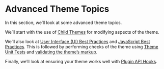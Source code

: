 # Advanced Theme Topics

In this section, we’ll look at some advanced theme topics.

We’ll start with the use of [Child Themes](https://developer.wordpress.org/themes/advanced-topics/child-themes/ "Child Themes") for modifying aspects of the theme.

We’ll also look at [User Interface (UI) Best Practices](https://developer.wordpress.org/themes/advanced-topics/ui-best-practices/ "UI Best Practices") and [JavaScript Best Practices](https://developer.wordpress.org/themes/advanced-topics/javascript-best-practices/ "JavaScript Best Practices"). This is followed by performing checks of the theme using [Theme Unit Tests](https://developer.wordpress.org/themes/advanced-topics/theme-testing/ "Theme Unit Tests") and [validating the theme’s markup](https://developer.wordpress.org/themes/advanced-topics/validating-your-theme/ "Validating Your Theme").

Finally, we’ll look at ensuring your theme works well with [Plugin API Hooks](https://developer.wordpress.org/themes/advanced-topics/plugin-api-hooks/ "Plugin API Hooks").